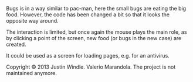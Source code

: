  
Bugs is in a way similar to pac-man, here the small bugs are eating the big food. However, the code has been changed a bit so that it looks the opposite way around.

The interaction is limited, but once again the mouse plays the main role, as by clicking a point of the screen, new food (or bugs in the new case) are created.

It could be used as a screen for loading pages, e.g. for an antivirus.

Copyright © 2013 Justin Windle.
Valerio Marandola. The project is not maintained anymore.